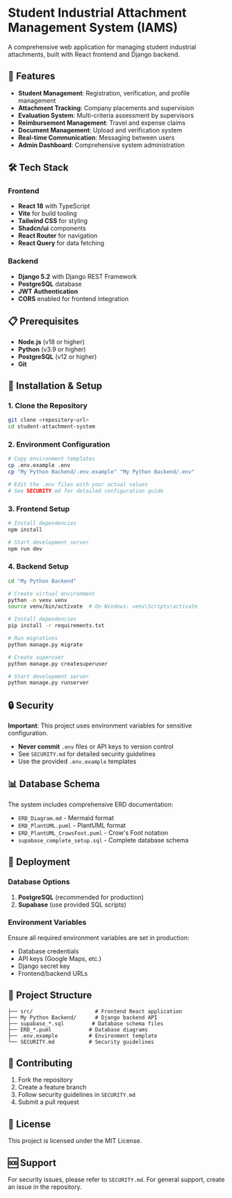 # Student Industrial Attachment Management System (IAMS)

A comprehensive web application for managing student industrial attachments, built with React frontend and Django backend.

## 🚀 Features

- **Student Management**: Registration, verification, and profile management
- **Attachment Tracking**: Company placements and supervision
- **Evaluation System**: Multi-criteria assessment by supervisors
- **Reimbursement Management**: Travel and expense claims
- **Document Management**: Upload and verification system
- **Real-time Communication**: Messaging between users
- **Admin Dashboard**: Comprehensive system administration

## 🛠️ Tech Stack

### Frontend
- **React 18** with TypeScript
- **Vite** for build tooling
- **Tailwind CSS** for styling
- **Shadcn/ui** components
- **React Router** for navigation
- **React Query** for data fetching

### Backend
- **Django 5.2** with Django REST Framework
- **PostgreSQL** database
- **JWT Authentication**
- **CORS** enabled for frontend integration

## 📋 Prerequisites

- **Node.js** (v18 or higher)
- **Python** (v3.9 or higher)
- **PostgreSQL** (v12 or higher)
- **Git**

## 🔧 Installation & Setup

### 1. Clone the Repository
```bash
git clone <repository-url>
cd student-attachment-system
```

### 2. Environment Configuration
```bash
# Copy environment templates
cp .env.example .env
cp "My Python Backend/.env.example" "My Python Backend/.env"

# Edit the .env files with your actual values
# See SECURITY.md for detailed configuration guide
```

### 3. Frontend Setup
```bash
# Install dependencies
npm install

# Start development server
npm run dev
```

### 4. Backend Setup
```bash
cd "My Python Backend"

# Create virtual environment
python -m venv venv
source venv/bin/activate  # On Windows: venv\Scripts\activate

# Install dependencies
pip install -r requirements.txt

# Run migrations
python manage.py migrate

# Create superuser
python manage.py createsuperuser

# Start development server
python manage.py runserver
```

## 🔒 Security

**Important**: This project uses environment variables for sensitive configuration. 

- **Never commit** `.env` files or API keys to version control
- See `SECURITY.md` for detailed security guidelines
- Use the provided `.env.example` templates

## 📊 Database Schema

The system includes comprehensive ERD documentation:
- `ERD_Diagram.md` - Mermaid format
- `ERD_PlantUML.puml` - PlantUML format
- `ERD_PlantUML_CrowsFoot.puml` - Crow's Foot notation
- `supabase_complete_setup.sql` - Complete database schema

## 🚀 Deployment

### Database Options
1. **PostgreSQL** (recommended for production)
2. **Supabase** (use provided SQL scripts)

### Environment Variables
Ensure all required environment variables are set in production:
- Database credentials
- API keys (Google Maps, etc.)
- Django secret key
- Frontend/backend URLs

## 📁 Project Structure

```
├── src/                    # Frontend React application
├── My Python Backend/      # Django backend API
├── supabase_*.sql         # Database schema files
├── ERD_*.puml            # Database diagrams
├── .env.example          # Environment template
└── SECURITY.md           # Security guidelines
```

## 🤝 Contributing

1. Fork the repository
2. Create a feature branch
3. Follow security guidelines in `SECURITY.md`
4. Submit a pull request

## 📄 License

This project is licensed under the MIT License.

## 🆘 Support

For security issues, please refer to `SECURITY.md`.
For general support, create an issue in the repository.